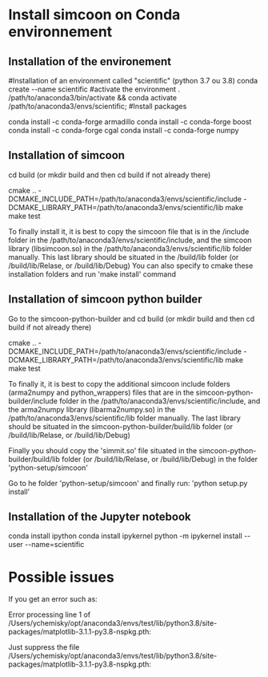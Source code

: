 Install simcoon on Conda environnement
===========================

Installation of the environement
--------------------------------

#Installation of an environment called "scientific" (python 3.7 ou 3.8)
conda create --name scientific
#activate the environment
. /path/to/anaconda3/bin/activate && conda activate /path/to/anaconda3/envs/scientific; 
#Install packages

conda install -c conda-forge armadillo
conda install -c conda-forge boost
conda install -c conda-forge cgal
conda install -c conda-forge numpy


Installation of simcoon
-----------------------
cd build (or mkdir build and then cd build if not already there)

cmake .. -DCMAKE_INCLUDE_PATH=/path/to/anaconda3/envs/scientific/include -DCMAKE_LIBRARY_PATH=/path/to/anaconda3/envs/scientific/lib
make
make test

To finally install it, it is best to copy the simcoon file that is in the /include folder in the /path/to/anaconda3/envs/scientific/include, and the simcoon library (libsimcoon.so) in the /path/to/anaconda3/envs/scientific/lib folder manually. This last library should be situated in the /build/lib folder (or /build/lib/Relase, or /build/lib/Debug)
You can also specify to cmake these installation folders and run 'make install' command


Installation of simcoon python builder
-----------------------
Go to the simcoon-python-builder and cd build (or mkdir build and then cd build if not already there)

cmake .. -DCMAKE_INCLUDE_PATH=/path/to/anaconda3/envs/scientific/include -DCMAKE_LIBRARY_PATH=/path/to/anaconda3/envs/scientific/lib
make
make test

To finally it, it is best to copy the additional simcoon include folders (arma2numpy and python_wrappers) files that are in the simcoon-python-builder/include folder in the /path/to/anaconda3/envs/scientific/include, and the arma2numpy library (libarma2numpy.so) in the /path/to/anaconda3/envs/scientific/lib folder manually.
The last library should be situated in the simcoon-python-builder/build/lib folder (or /build/lib/Relase, or /build/lib/Debug)

Finally you should copy the 'simmit.so' file situated in the simcoon-python-builder/build/lib folder (or /build/lib/Relase, or /build/lib/Debug) in the folder 'python-setup/simcoon'

Go to he folder 'python-setup/simcoon' and finally run:
'python setup.py install'


Installation of the Jupyter notebook
--------------------------------


conda install ipython
conda install ipykernel
python -m ipykernel install --user --name=scientific


Possible issues
===============

If you get an error such as:

Error processing line 1 of /Users/ychemisky/opt/anaconda3/envs/test/lib/python3.8/site-packages/matplotlib-3.1.1-py3.8-nspkg.pth:

Just suppress the file 
/Users/ychemisky/opt/anaconda3/envs/test/lib/python3.8/site-packages/matplotlib-3.1.1-py3.8-nspkg.pth:

